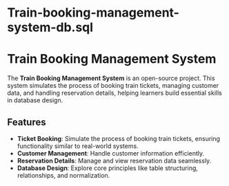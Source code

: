 # Train-booking-management-system-db.sql

# Train Booking Management System

The **Train Booking Management System** is an open-source project. This system simulates the process of booking train tickets, managing customer data, and handling reservation details, helping learners build essential skills in database design.


## Features

- **Ticket Booking**: Simulate the process of booking train tickets, ensuring functionality similar to real-world systems.
- **Customer Management**: Handle customer information efficiently.
- **Reservation Details**: Manage and view reservation data seamlessly.
- **Database Design**: Explore core principles like table structuring, relationships, and normalization.


